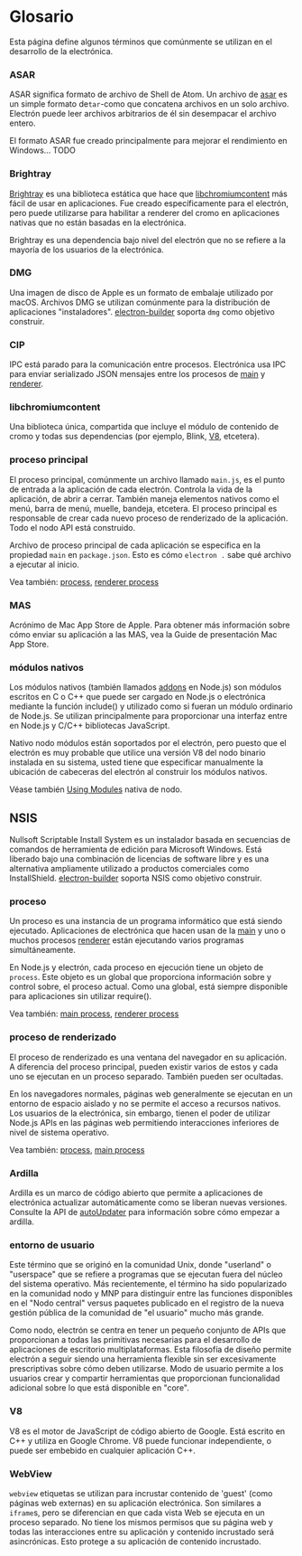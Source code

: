 # Glosario

Esta página define algunos términos que comúnmente se utilizan en el desarrollo de la electrónica.

### ASAR

ASAR significa formato de archivo de Shell de Atom. Un archivo de [asar](https://github.com/electron/asar) es un simple formato de`tar`-como que concatena archivos en un solo archivo. Electrón puede leer archivos arbitrarios de él sin desempacar el archivo entero.

El formato ASAR fue creado principalmente para mejorar el rendimiento en Windows... TODO

### Brightray

[Brightray](https://github.com/electron/brightray) es una biblioteca estática que hace que [libchromiumcontent](#libchromiumcontent) más fácil de usar en aplicaciones. Fue creado específicamente para el electrón, pero puede utilizarse para habilitar a renderer del cromo en aplicaciones nativas que no están basadas en la electrónica.

Brightray es una dependencia bajo nivel del electrón que no se refiere a la mayoría de los usuarios de la electrónica.

### DMG

Una imagen de disco de Apple es un formato de embalaje utilizado por macOS. Archivos DMG se utilizan comúnmente para la distribución de aplicaciones "instaladores". [electron-builder](https://github.com/electron-userland/electron-builder) soporta `dmg` como objetivo construir.

### CIP

IPC está parado para la comunicación entre procesos. Electrónica usa IPC para enviar serializado JSON mensajes entre los procesos de [main](#main-process) y [renderer](#renderer-process).

### libchromiumcontent

Una biblioteca única, compartida que incluye el módulo de contenido de cromo y todas sus dependencias (por ejemplo, Blink, [V8](#v8), etcetera).

### proceso principal

El proceso principal, comúnmente un archivo llamado `main.js`, es el punto de entrada a la aplicación de cada electrón. Controla la vida de la aplicación, de abrir a cerrar. También maneja elementos nativos como el menú, barra de menú, muelle, bandeja, etcetera. El proceso principal es responsable de crear cada nuevo proceso de renderizado de la aplicación. Todo el nodo API está construido.

Archivo de proceso principal de cada aplicación se especifica en la propiedad `main` en `package.json`. Esto es cómo `electron .` sabe qué archivo a ejecutar al inicio.

Vea también: [process](#process), [renderer process](#renderer-process)

### MAS

Acrónimo de Mac App Store de Apple. Para obtener más información sobre cómo enviar su aplicación a las MAS, vea la Guide</a> de presentación Mac App Store.</p> 

### módulos nativos

Los módulos nativos (también llamados [addons](https://nodejs.org/api/addons.html) en Node.js) son módulos escritos en C o C++ que puede ser cargado en Node.js o electrónica mediante la función include() y utilizado como si fueran un módulo ordinario de Node.js. Se utilizan principalmente para proporcionar una interfaz entre en Node.js y C/C++ bibliotecas JavaScript.

Nativo nodo módulos están soportados por el electrón, pero puesto que el electrón es muy probable que utilice una versión V8 del nodo binario instalada en su sistema, usted tiene que especificar manualmente la ubicación de cabeceras del electrón al construir los módulos nativos.

Véase también [Using Modules](tutorial/using-native-node-modules.md) nativa de nodo.

## NSIS

Nullsoft Scriptable Install System es un instalador basada en secuencias de comandos de herramienta de edición para Microsoft Windows. Está liberado bajo una combinación de licencias de software libre y es una alternativa ampliamente utilizado a productos comerciales como InstallShield. [electron-builder](https://github.com/electron-userland/electron-builder) soporta NSIS como objetivo construir.

### proceso

Un proceso es una instancia de un programa informático que está siendo ejecutado. Aplicaciones de electrónica que hacen usan de la [main](#main-process) y uno o muchos procesos [renderer](#renderer-process) están ejecutando varios programas simultáneamente.

En Node.js y electrón, cada proceso en ejecución tiene un objeto de `process`. Este objeto es un global que proporciona información sobre y control sobre, el proceso actual. Como una global, está siempre disponible para aplicaciones sin utilizar require().

Vea también: [main process](#main-process), [renderer process](#renderer-process)

### proceso de renderizado

El proceso de renderizado es una ventana del navegador en su aplicación. A diferencia del proceso principal, pueden existir varios de estos y cada uno se ejecutan en un proceso separado. También pueden ser ocultadas.

En los navegadores normales, páginas web generalmente se ejecutan en un entorno de espacio aislado y no se permite el acceso a recursos nativos. Los usuarios de la electrónica, sin embargo, tienen el poder de utilizar Node.js APIs en las páginas web permitiendo interacciones inferiores de nivel de sistema operativo.

Vea también: [process](#process), [main process](#main-process)

### Ardilla

Ardilla es un marco de código abierto que permite a aplicaciones de electrónica actualizar automáticamente como se liberan nuevas versiones. Consulte la API de [autoUpdater](api/auto-updater.md) para información sobre cómo empezar a ardilla.

### entorno de usuario

Este término que se originó en la comunidad Unix, donde "userland" o "userspace" que se refiere a programas que se ejecutan fuera del núcleo del sistema operativo. Más recientemente, el término ha sido popularizado en la comunidad nodo y MNP para distinguir entre las funciones disponibles en el "Nodo central" versus paquetes publicado en el registro de la nueva gestión pública de la comunidad de "el usuario" mucho más grande.

Como nodo, electrón se centra en tener un pequeño conjunto de APIs que proporcionan a todas las primitivas necesarias para el desarrollo de aplicaciones de escritorio multiplataformas. Esta filosofía de diseño permite electrón a seguir siendo una herramienta flexible sin ser excesivamente prescriptivas sobre cómo deben utilizarse. Modo de usuario permite a los usuarios crear y compartir herramientas que proporcionan funcionalidad adicional sobre lo que está disponible en "core".

### V8

V8 es el motor de JavaScript de código abierto de Google. Está escrito en C++ y utiliza en Google Chrome. V8 puede funcionar independiente, o puede ser embebido en cualquier aplicación C++.

### WebView

`webview` etiquetas se utilizan para incrustar contenido de 'guest' (como páginas web externas) en su aplicación electrónica. Son similares a `iframe`s, pero se diferencian en que cada vista Web se ejecuta en un proceso separado. No tiene los mismos permisos que su página web y todas las interacciones entre su aplicación y contenido incrustado será asincrónicas. Esto protege a su aplicación de contenido incrustado.